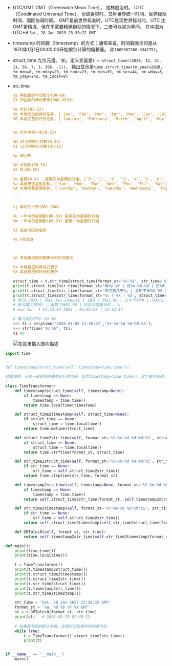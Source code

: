 
- UTC/GMT
    GMT（Greenwich Mean Time）， 格林威治时。
    UTC（Coodinated Universal Time），协调世界时，又称世界统一时间、世界标准时间、国际协调时间。
    GMT是前世界标准时，UTC是现世界标准时。UTC 比 GMT更精准，但在不需要精确到秒的情况下，二者可以视为等同。
    在中国为UTC+8
    `Sat, 28 Jan 2023 23:39:22 GMT`


- timestamp
    时间戳（timestamp）的方式：通常来说，时间戳表示的是从1970年1月1日00:00:00开始按秒计算的偏移量。
    如`1609387280.3342752`。

- struct_time
    九位元组。
    如，定义变量是`t = struct_time((2020, 12, 31, 11, 56, 7, 3, 366, -1))`，
    输出显示是`time.struct_time(tm_year=2020, tm_mon=8, tm_mday=29, tm_hour=23, tm_min=39, tm_sec=44, tm_wday=5, tm_yday=242, tm_isdst=0)`

- str_time

    ```yml
    %y 两位数的年份表示(00-99)
    %Y 四位数的年份表示(000-9999)

    %m 月份(01-12)
    %b 本地简化的月份名称, ['Jan', 'Feb', 'Mar', 'Apr', 'May', 'Jun', 'Jul', 'Aug', 'Sep', 'Oct', 'Nov', 'Dec']
    %B 本地完整的月份名称, ['January', 'February', 'March', 'April', 'May', 'June', 'July', 'August', 'September', 'October', 'November', 'December']

    
    %d 月内中的一天(0-31)
    
    %H 24小时制小时数(0-23)
    %I 12小时制小时数(01-12)

    %p AM,PM

    %M 分钟数(00-59)
    %S 秒(00-59)

    %w 星期(0-6) ，星期天为星期的开始, ['0', '1', '2', '3', '4', '5', '6']
    %a 本地简化星期名称, ['Sun', 'Mon', 'Tue', 'Wed', 'Thu', 'Fri', 'Sat']
    %A 本地完整星期名称, ['Sunday', 'Monday', 'Tuesday', 'Wednesday', 'Thursday', 'Friday', 'Saturday']
    
    ---

    %j 年内的一天(001-366)

    %U 一年中的星期数(00-53) 星期天为星期的开始
    %W 一年中的星期数(00-53) 星期一为星期的开始

    %Z 当前时区的名称

    %% %号本身

    ---

    %d 本地相应的日期表示和时间表示
    
    %x 本地相应的年月日表示
    %X 本地相应的时分秒表示
    ```

    ```python
    struct_time = t.str_time2struct_time(format_st='%x-%X', str_time='01/01/23-21:12:14')
    print(t.struct_time2str_time(format_st='年%y-%Y | 月%m-%b-%B | 日%d | 时%H-%I | 上午下午%p | 分秒%M-%S | 星期几%w-%a-%A', struct_time=struct_time))
    print(t.struct_time2str_time(format_st='年内第几天%j | 星期下标%U-%W | 时区%Z | %%', struct_time=struct_time))
    print(t.struct_time2str_time(format_st='%c | %x | %X', struct_time=struct_time))
    # 年23-2023 | 月01-Jan-January | 日01 | 时21-09 | 上午下午PM | 分秒12-14 | 星期几0-Sun-Sunday
    # 年内第几天001 | 星期下标01-00 | 时区中国夏令时 | %
    # Sun Jan  1 21:12:14 2023 | 01/01/23 | 21:12:14
    ```

    ```python
    # 第几周的不同：%U %W
    >>> t1 = strptime('2020-01-05 11:56:07','%Y-%m-%d %H:%M:%S');
    >>> strftime('%U %W', t1);
    01 00
    ```
    ![在这里插入图片描述](https://img-blog.csdnimg.cn/20201231123023705.png?x-oss-process=image/watermark,type_ZmFuZ3poZW5naGVpdGk,shadow_10,text_aHR0cHM6Ly9ibG9nLmNzZG4ubmV0L3NhbmRhbHBob240ODY5,size_16,color_FFFFFF,t_70)

```python
import time

'''
def timestamp2struct_time(self, timestamp=time.time()):

这是错的，只会一直是程序最初运行的时间。因为timestamp=time.time()，这个是写死的，编译器就会固定。
'''
class TimeTransformer:
    def timestamp2struct_time(self, timestamp=None):
        if timestamp == None:
            timestamp = time.time()
        return time.localtime(timestamp)

    def struct_time2timestamp(self, struct_time=None):
        if struct_time == None:
            struct_time = time.localtime()
        return time.mktime(struct_time)

    def struct_time2str_time(self, format_st='%Y-%m-%d %H:%M:%S', struct_time=None):
        if struct_time == None:
            struct_time = time.localtime()
        return time.strftime(format_st, struct_time)

    def str_time2struct_time(self, format_st='%Y-%m-%d %H:%M:%S', str_time=None):
        if str_time == None:
            str_time = self.struct_time2str_time()
        return time.strptime(str_time, format_st)

    def timestamp2str_time(self, timestamp=None, format_st='%Y-%m-%d %H:%M:%S'):
        if timestamp == None:
            timestamp = time.time()
        return self.struct_time2str_time(format_st, self.timestamp2struct_time(timestamp))

    def str_time2timestamp(self, format_st='%Y-%m-%d %H:%M:%S', str_time=None):
        if str_time == None:
            str_time = self.struct_time2str_time()
        return self.struct_time2timestamp(self.str_time2struct_time(format_st, str_time))

    def GMTplus8(self, format_st, str_time):
        return self.timestamp2str_time(self.str_time2timestamp(format_st, str_time) + 8 * 60 * 60)

def main():
    print(time.time())
    print(time.localtime())

    t = TimeTransformer()
    print(t.timestamp2struct_time())
    print(t.struct_time2timestamp())
    print(t.struct_time2str_time())
    print(t.str_time2struct_time())
    print(t.timestamp2str_time())
    print(t.str_time2timestamp())

    str_time = 'Sat, 28 Jan 2023 23:39:22 GMT'
    format_st = '%a, %d %b %Y %X GMT'
    st = t.GMTplus8(format_st, str_time)
    print(st)   # 2023-01-29 07:39:22
    
    # 如果是写死的默认参数，这里打印出来的时间就不动
    while True:
        t = TimeTransformer().struct_time2str_time()
        print(t)


if __name__ == '__main__':
    main()
```